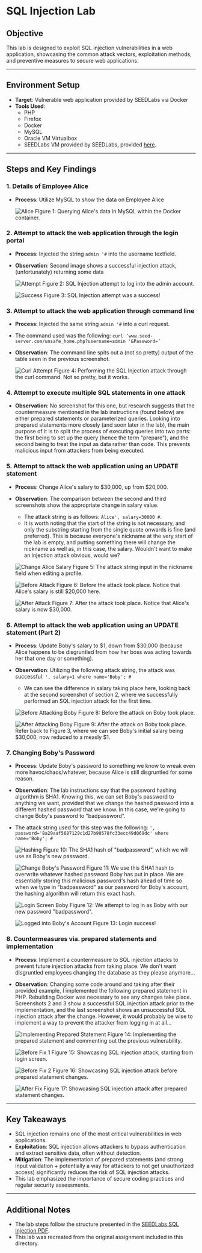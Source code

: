 # SQL Injection Lab

## Objective

This lab is designed to exploit SQL injection vulnerabilities in a web application, showcasing the common attack vectors, exploitation methods, and preventive measures to secure web applications.

---

## Environment Setup

- **Target**: Vulnerable web application provided by SEEDLabs via Docker
- **Tools Used**:
  - PHP
  - Firefox
  - Docker
  - MySQL
  - Oracle VM Virtualbox
  - SEEDLabs VM provided by SEEDLabs, provided [here](https://seedsecuritylabs.org/labsetup.html).

---

## Steps and Key Findings

### 1. Details of Employee Alice
- **Process**: Utilize MySQL to show the data on Employee Alice

  ![Alice](images/alice.png)
  Figure 1: Querying Alice's data in MySQL within the Docker container.

### 2. Attempt to attack the web application through the login portal
- **Process**: Injected the string `admin '#` into the username textfield.
- **Observation**: Second image shows a successful injection attack, (unfortunately) returning some data

  ![Attempt](images/sqlinjectionattempt.png)
  Figure 2: SQL Injection attempt to log into the admin account.

  ![Success](images/sqlinjectionsuccess.png)
  Figure 3: SQL Injection attempt was a success!

### 3. Attempt to attack the web application through command line
- **Process**: Injected the same string `admin '#` into a curl request. 
- The command used was the following: `curl ’www.seed-server.com/unsafe_home.php?username=admin '&Password=’`
- **Observation**: The command line spits out a (not so pretty) output of the table seen in the previous screenshot.

  ![Curl Attempt](images/curl.png)
  Figure 4: Performing the SQL Injection attack through the curl command. Not so pretty, but it works.

### 4. Attempt to execute multiple SQL statements in one attack
- **Observation**: No screenshot for this one, but research suggests that the countermeasure mentioned in the lab instructions (found below) are either prepared statements or parameterized queries. Looking into prepared statements more closely (and soon later in the lab), the main purpose of it is to split the process of executing queries into two parts: the first being to set up the query (hence the term "prepare"), and the second being to treat the input as data rather than code. This prevents malicious input from attackers from being executed.

### 5. Attempt to attack the web application using an UPDATE statement
- **Process**: Change Alice's salary to $30,000, up from $20,000.
- **Observation**: The comparison between the second and third screenshots show the appropriate change in salary value.
  - The attack string is as follows: `Alice', salary=30000 #`.
  - It is worth noting that the start of the string is not necessary, and only the substring starting from the single quote onwards is fine (and preferred). This is because everyone's nickname at the very start of the lab is empty, and putting something there will change the nickname as well as, in this case, the salary. Wouldn't want to make an injection attack obvious, would we?

  ![Change Alice Salary](images/alicesalaryattack.png)
  Figure 5: The attack string input in the nickname field when editing a profile.

  ![Before Attack](images/beforeupdatealice.png)
  Figure 6: Before the attack took place. Notice that Alice's salary is still $20,000 here.

  ![After Attack](images/afterupdatealice.png)
  Figure 7: After the attack took place. Notice that Alice's salary is now $30,000.

### 6. Attempt to attack the web application using an UPDATE statement (Part 2)
- **Process**: Update Boby's salary to $1, down from $30,000 (because Alice happens to be disgruntled from how her boss was acting towards her that one day or something).
- **Observation**: Utilizing the following attack string, the attack was successful: `', salary=1 where name='Boby'; #`
  - We can see the difference in salary taking place here, looking back at the second screenshot of section 2, where we successfully performed an SQL injection attack for the first time.

  ![Before Attacking Boby](images/beforeattackboby.png)
  Figure 8: Before the attack on Boby took place.

  ![After Attacking Boby](images/afterattackboby.png)
  Figure 9: After the attack on Boby took place. Refer back to Figure 3, where we can see Boby's initial salary being $30,000, now reduced to a measly $1.

### 7. Changing Boby's Password
- **Process**: Update Boby's password to something we know to wreak even more havoc/chaos/whatever, because Alice is still disgruntled for some reason.
- **Observation**: The lab instructions say that the password hashing algorithm is SHA1. Knowing this, we can set Boby's password to anything we want, provided that we change the hashed password into a different hashed password that we know. In this case, we're going to change Boby's password to "badpassword".
- The attack string used for this step was the following: `', password='8a29aaf5687129c1d27b90578fc33ecc49d069dc' where name='Boby'; #`

  ![Hashing](images/sha1sum.png)
  Figure 10: The SHA1 hash of "badpassword", which we will use as Boby's new password.

  ![Change Boby's Password](images/changebobypassword.png)
  Figure 11: We use this SHA1 hash to overwrite whatever hashed password Boby has put in place. We are essentially storing this malicious password's hash ahead of time so when we type in "badpassword" as our password for Boby's account, the hashing algorithm will return this exact hash.

  ![Login Screen Boby](images/bobybadpassword.png)
  Figure 12: We attempt to log in as Boby with our new password "badpassword".

  ![Logged into Boby's Account](images/loginboby.png)
  Figure 13: Login success!

### 8. Countermeasures via. prepared statements and implementation
- **Process**: Implement a countermeasure to SQL injection attacks to prevent future injection attacks from taking place. We don't want disgruntled employees changing the database as they please anymore...
- **Observation**: Changing some code around and taking after their provided example, I implemented the following prepared statement in PHP. Rebuilding Docker was necessary to see any changes take place. Screenshots 2 and 3 show a successful SQL injection attack prior to the implementation, and the last screenshot shows an unsuccessful SQL injection attack after the change. However, it would probably be wise to implement a way to prevent the attacker from logging in at all...

  ![Implementing Prepared Statement](images/fixunsafe.png)
  Figure 14: Implementing the prepared statement and commenting out the previous vulnerability.

  ![Before Fix 1](images/beforefix.png)
  Figure 15: Showcasing SQL injection attack, starting from login screen.

  ![Before Fix 2](images/beforefix2.png)
  Figure 16: Showcasing SQL injection attack before prepared statement changes.

  ![After Fix](images/afterfix.png)
  Figure 17: Showcasing SQL injection attack after prepared statement changes.

---

## Key Takeaways

- SQL injection remains one of the most critical vulnerabilities in web applications.
- **Exploitation**: SQL injection allows attackers to bypass authentication and extract sensitive data, often without detection.
- **Mitigation**: The implementation of prepared statements (and strong input validation + potentially a way for attackers to not get unauthorized access) significantly reduces the risk of SQL injection attacks.
- This lab emphasized the importance of secure coding practices and regular security assessments.

---

## Additional Notes

- The lab steps follow the structure presented in the [SEEDLabs SQL Injection PDF](https://seedsecuritylabs.org/Labs_20.04/Files/Web_SQL_Injection/Web_SQL_Injection.pdf).
- This lab was recreated from the original assignment included in this directory.
